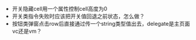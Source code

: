 * 开关隐藏cell用一个属性控制cell高度为0
* 开关类指令失败时应该把开关值回退之前状态，怎么做？
* 按钮类弹窗点击row后直接通过传一个string类型值出去，delegate是主页面vc还是vm？

